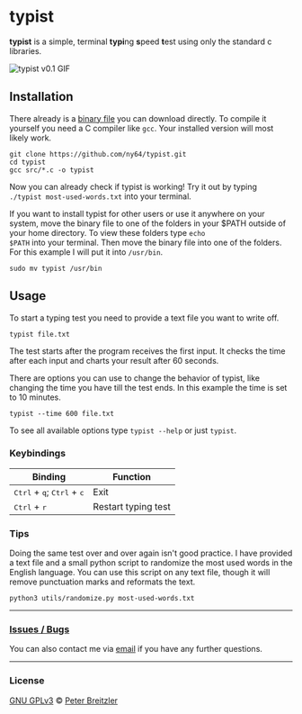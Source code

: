 # typist

**typist** is a simple, terminal **typi**ng **s**peed **t**est using only the
standard c libraries.

![typist v0.1 GIF](resources/demo.gif)

## Installation
There already is a [binary file](https://github.com/ny64/typist/raw/master/typist) you can download directly.
To compile it yourself you need a C compiler like <code>gcc</code>. Your
installed version will most likely work.

```
git clone https://github.com/ny64/typist.git
cd typist
gcc src/*.c -o typist
```

Now you can already check if typist is working! Try it out by typing <code>
./typist most-used-words.txt</code> into your terminal.

If you want to install typist for other users or use it anywhere on your system,
move the binary file to one of the folders in your $PATH outside of your home
directory. To view these folders type <code>echo $PATH</code> into your
terminal. Then move the binary file into one of the folders. For this example I
will put it into <code>/usr/bin</code>.

```
sudo mv typist /usr/bin
```

## Usage

To start a typing test you need to provide a text file you want to write off.

```
typist file.txt
```

The test starts after the program receives the first input. It checks the time
after each input and charts your result after 60 seconds.

There are options you can use to change the behavior of typist, like changing
the time you have till the test ends.
In this example the time is set to 10 minutes.

```
typist --time 600 file.txt
```

To see all available options type <code>typist --help</code> or just
<code>typist</code>.

### Keybindings

| Binding | Function |
|---------|----------|
| <kbd>Ctrl</kbd> + <kbd>q</kbd>; <kbd>Ctrl</kbd> + <kbd>c</kbd> | Exit |
| <kbd>Ctrl</kbd> + <kbd>r</kbd> | Restart typing test |


### Tips

Doing the same test over and over again isn't good practice. I have provided
a text file and a small python script to randomize the most used words in the
English language. You can use this script on any text file, though it will
remove punctuation marks and reformats the text.

```
python3 utils/randomize.py most-used-words.txt
```

---

### [Issues / Bugs](https://github.com/ny64/typist/issues)

You can also contact me via [email](mailto:peter_breitzler@protonmail.com) if you have any further questions.

---

### License
[GNU GPLv3](https://choosealicense.com/licenses/gpl-3.0/)
© [Peter Breitzler](https://github.com/ny64)
